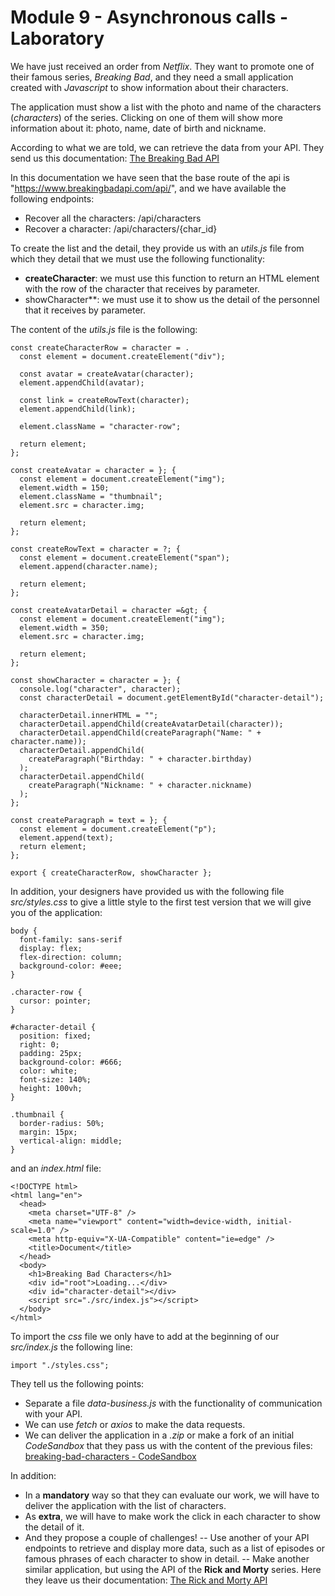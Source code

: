 

# Module 9 - Asynchronous calls - Laboratory
We have just received an order from *Netflix*. They want to promote one of their famous series, *Breaking Bad*, and they need a small application created with *Javascript* to show information about their characters.

The application must show a list with the photo and name of the characters (*characters*) of the series. Clicking on one of them will show more information about it: photo, name, date of birth and nickname.

According to what we are told, we can retrieve the data from your API. They send us this documentation: [The Breaking Bad API](https://breakingbadapi.com/documentation)

In this documentation we have seen that the base route of the api is "https://www.breakingbadapi.com/api/", and we have available the following endpoints:


- Recover all the characters: /api/characters
- Recover a character: /api/characters/{char_id}


To create the list and the detail, they provide us with an *utils.js* file from which they detail that we must use the following functionality:


- **createCharacter**: we must use this function to return an HTML element with the row of the character that receives by parameter.
- showCharacter**: we must use it to show us the detail of the personnel that it receives by parameter.


The content of the *utils.js* file is the following:

    const createCharacterRow = character = .
      const element = document.createElement("div");
    
      const avatar = createAvatar(character);
      element.appendChild(avatar);
    
      const link = createRowText(character);
      element.appendChild(link);
    
      element.className = "character-row";
    
      return element;
    };
    
    const createAvatar = character = }; {
      const element = document.createElement("img");
      element.width = 150;
      element.className = "thumbnail";
      element.src = character.img;
    
      return element;
    };
    
    const createRowText = character = ?; {
      const element = document.createElement("span");
      element.append(character.name);
    
      return element;
    };
    
    const createAvatarDetail = character =&gt; {
      const element = document.createElement("img");
      element.width = 350;
      element.src = character.img;
    
      return element;
    };
    
    const showCharacter = character = }; {
      console.log("character", character);
      const characterDetail = document.getElementById("character-detail");
    
      characterDetail.innerHTML = "";
      characterDetail.appendChild(createAvatarDetail(character));
      characterDetail.appendChild(createParagraph("Name: " + character.name));
      characterDetail.appendChild(
        createParagraph("Birthday: " + character.birthday)
      );
      characterDetail.appendChild(
        createParagraph("Nickname: " + character.nickname)
      );
    };
    
    const createParagraph = text = }; {
      const element = document.createElement("p");
      element.append(text);
      return element;
    };
    
    export { createCharacterRow, showCharacter };

In addition, your designers have provided us with the following file *src/styles.css* to give a little style to the first test version that we will give you of the application:

    body {
      font-family: sans-serif
      display: flex;
      flex-direction: column;
      background-color: #eee;
    }
    
    .character-row {
      cursor: pointer;
    }
    
    #character-detail {
      position: fixed;
      right: 0;
      padding: 25px;
      background-color: #666;
      color: white;
      font-size: 140%;
      height: 100vh;
    }
    
    .thumbnail {
      border-radius: 50%;
      margin: 15px;
      vertical-align: middle;
    }

and an *index.html* file:

    <!DOCTYPE html>
    <html lang="en">
      <head>
        <meta charset="UTF-8" />
        <meta name="viewport" content="width=device-width, initial-scale=1.0" />
        <meta http-equiv="X-UA-Compatible" content="ie=edge" />
        <title>Document</title>
      </head>
      <body>
        <h1>Breaking Bad Characters</h1>
        <div id="root">Loading...</div>
        <div id="character-detail"></div>
        <script src="./src/index.js"></script>
      </body>
    </html>

To import the *css* file we only have to add at the beginning of our *src/index.js* the following line:

    import "./styles.css";

They tell us the following points:


- Separate a file *data-business.js* with the functionality of communication with your API.
- We can use *fetch* or *axios* to make the data requests.
- We can deliver the application in a *.zip* or make a fork of an initial *CodeSandbox* that they pass us with the content of the previous files: [breaking-bad-characters - CodeSandbox](https://codesandbox.io/s/breaking-bad-characters-h0mtk)


In addition:


- In a **mandatory** way so that they can evaluate our work, we will have to deliver the application with the list of characters.
- As **extra**, we will have to make work the click in each character to show the detail of it.
- And they propose a couple of challenges!
    -- Use another of your API endpoints to retrieve and display more data, such as a list of episodes or famous phrases of each character to show in detail.
    -- Make another similar application, but using the API of the **Rick and Morty** series. Here they leave us their documentation: [The Rick and Morty API](https://rickandmortyapi.com/)




  

